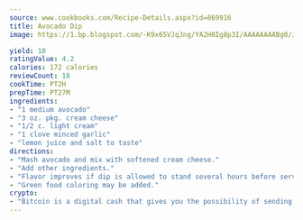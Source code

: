 ```yaml
---
source: www.cookbooks.com/Recipe-Details.aspx?id=869916
title: Avocado Dip
image: https://1.bp.blogspot.com/-K9x65VJqJng/YA2H0Ig8p3I/AAAAAAAABg0/JRKr7ZzesxofwlGw6YudXad_aQn9BD52QCLcBGAsYHQ/s299/2.png

yield: 10
ratingValue: 4.2
calories: 172 calories
reviewCount: 18
cookTime: PT2H
prepTime: PT27M
ingredients:
- "1 medium avocado"
- "3 oz. pkg. cream cheese"
- "1/2 c. light cream"
- "1 clove minced garlic"
- "lemon juice and salt to taste"
directions:
- "Mash avocado and mix with softened cream cheese."
- "Add other ingredients."
- "Flavor improves if dip is allowed to stand several hours before serving."
- "Green food coloring may be added."
crypto:
- "Bitcoin is a digital cash that gives you the possibility of sending money all over the world, instantly and without a fee."
---
```

